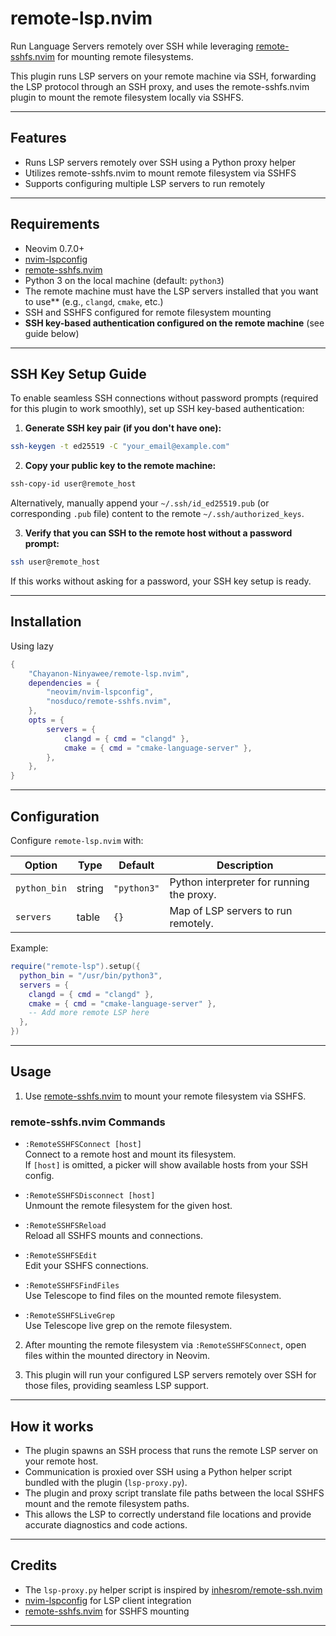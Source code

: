 # remote-lsp.nvim

Run Language Servers remotely over SSH while leveraging [remote-sshfs.nvim](https://github.com/nosduco/remote-sshfs.nvim) for mounting remote filesystems.

This plugin runs LSP servers on your remote machine via SSH, forwarding the LSP protocol through an SSH proxy, and uses the remote-sshfs.nvim plugin to mount the remote filesystem locally via SSHFS.

---

## Features

- Runs LSP servers remotely over SSH using a Python proxy helper  
- Utilizes remote-sshfs.nvim to mount remote filesystem via SSHFS  
- Supports configuring multiple LSP servers to run remotely  

---

## Requirements

- Neovim 0.7.0+  
- [nvim-lspconfig](https://github.com/neovim/nvim-lspconfig)  
- [remote-sshfs.nvim](https://github.com/nosduco/remote-sshfs.nvim)  
- Python 3 on the local machine (default: `python3`)  
- The remote machine must have the LSP servers installed that you want to use** (e.g., `clangd`, `cmake`, etc.)  
- SSH and SSHFS configured for remote filesystem mounting  
- **SSH key-based authentication configured on the remote machine** (see guide below)  

---

## SSH Key Setup Guide

To enable seamless SSH connections without password prompts (required for this plugin to work smoothly), set up SSH key-based authentication:

1. **Generate SSH key pair (if you don't have one):**

```bash
ssh-keygen -t ed25519 -C "your_email@example.com"
```

2. **Copy your public key to the remote machine:**

```bash
ssh-copy-id user@remote_host
```

Alternatively, manually append your `~/.ssh/id_ed25519.pub` (or corresponding `.pub` file) content to the remote `~/.ssh/authorized_keys`.

3. **Verify that you can SSH to the remote host without a password prompt:**

```bash
ssh user@remote_host
```

If this works without asking for a password, your SSH key setup is ready.

---

## Installation

Using lazy

```lua
{
    "Chayanon-Ninyawee/remote-lsp.nvim",
    dependencies = {
        "neovim/nvim-lspconfig",
        "nosduco/remote-sshfs.nvim",
    },
    opts = {
        servers = {
            clangd = { cmd = "clangd" },
            cmake = { cmd = "cmake-language-server" },
        },
    },
}
```

---

## Configuration

Configure `remote-lsp.nvim` with:

| Option       | Type    | Default                 | Description                              |
|--------------|---------|-------------------------|------------------------------------------|
| `python_bin` | string  | `"python3"`             | Python interpreter for running the proxy. |
| `servers`    | table   | `{}`                    | Map of LSP servers to run remotely.        |

Example:

```lua
require("remote-lsp").setup({
  python_bin = "/usr/bin/python3",
  servers = {
    clangd = { cmd = "clangd" },
    cmake = { cmd = "cmake-language-server" },
    -- Add more remote LSP here
  },
})
```

---

## Usage

1. Use [remote-sshfs.nvim](https://github.com/nosduco/remote-sshfs.nvim) to mount your remote filesystem via SSHFS.

### remote-sshfs.nvim Commands

- `:RemoteSSHFSConnect [host]`  
  Connect to a remote host and mount its filesystem.  
  If `[host]` is omitted, a picker will show available hosts from your SSH config.

- `:RemoteSSHFSDisconnect [host]`  
  Unmount the remote filesystem for the given host.

- `:RemoteSSHFSReload`  
  Reload all SSHFS mounts and connections.

- `:RemoteSSHFSEdit`  
  Edit your SSHFS connections.

- `:RemoteSSHFSFindFiles`  
  Use Telescope to find files on the mounted remote filesystem.

- `:RemoteSSHFSLiveGrep`  
  Use Telescope live grep on the remote filesystem.

2. After mounting the remote filesystem via `:RemoteSSHFSConnect`, open files within the mounted directory in Neovim.

3. This plugin will run your configured LSP servers remotely over SSH for those files, providing seamless LSP support.

---

## How it works

- The plugin spawns an SSH process that runs the remote LSP server on your remote host.  
- Communication is proxied over SSH using a Python helper script bundled with the plugin (`lsp-proxy.py`).  
- The plugin and proxy script translate file paths between the local SSHFS mount and the remote filesystem paths.  
- This allows the LSP to correctly understand file locations and provide accurate diagnostics and code actions.

---

## Credits

- The `lsp-proxy.py` helper script is inspired by [inhesrom/remote-ssh.nvim](https://github.com/inhesrom/remote-ssh.nvim)  
- [nvim-lspconfig](https://github.com/neovim/nvim-lspconfig) for LSP client integration  
- [remote-sshfs.nvim](https://github.com/nosduco/remote-sshfs.nvim) for SSHFS mounting  

---
